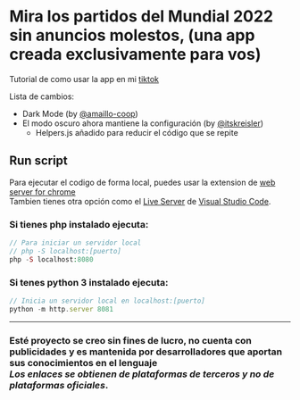 # Mira los partidos del Mundial 2022 sin anuncios molestos, (una app creada exclusivamente para vos)

Tutorial de como usar la app en mi [tiktok](https://www.tiktok.com/@zalazarc20)

Lista de cambios:
- Dark Mode (by [@amaillo-coop](https://github.com/amaillo-coop))
- El modo oscuro ahora mantiene la configuración (by [@itskreisler](https://github.com/itskreisler))
  - Helpers.js añadido para reducir el código que se repite

## Run script

Para ejecutar el codigo de forma local, puedes usar la extension de [web server for chrome](https://chrome.google.com/webstore/detail/web-server-for-chrome/ofhbbkphhbklhfoeikjpcbhemlocgigb) <br>
Tambien tienes otra opción como el [Live Server](https://youtu.be/eM2xzvUTasQ) de [Visual Studio Code](https://youtu.be/cO5n3vMLdjE?t=14).


### Si tienes **php** instalado ejecuta:
```php
// Para iniciar un servidor local
// php -S localhost:[puerto]
php -S localhost:8080
``` 

### Si tenes **python 3** instalado ejecuta:
```js
// Inicia un servidor local en localhost:[puerto]
python -m http.server 8081
```

---
### Esté proyecto se creo sin fines de lucro, no cuenta con publicidades y es mantenida por desarrolladores que aportan sus conocimientos en el lenguaje <br> *Los enlaces se obtienen de plataformas de terceros y no de plataformas oficiales*.